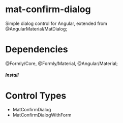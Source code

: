 # mat-confirm-dialog
  Simple dialog control for Angular, extended from @AngularMaterial/MatDialog;
# Dependencies
 @Formly/Core, @Formly/Material, @Angular/Material; 
##### Install 
# Control Types 
  * MatConfirmDialog 
  * MatConfirmDialogWithForm  


